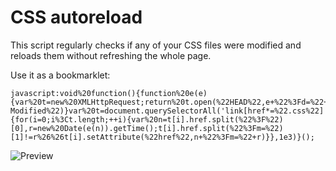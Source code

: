 # CSS autoreload

This script regularly checks if any of your CSS files were modified and reloads them without refreshing the whole page.

Use it as a bookmarklet:

```
javascript:void%20function(){function%20e(e){var%20t=new%20XMLHttpRequest;return%20t.open(%22HEAD%22,e+%22%3Fd=%22+Date.now(),!1),t.send(null),t.getResponseHeader(%22Last-Modified%22)}var%20t=document.querySelectorAll('link[href*=%22.css%22]');setInterval(function(){for(i=0;i%3Ct.length;++i){var%20n=t[i].href.split(%22%3F%22)[0],r=new%20Date(e(n)).getTime();t[i].href.split(%22%3Fm=%22)[1]!=r%26%26t[i].setAttribute(%22href%22,n+%22%3Fm=%22+r)}},1e3)}();
```

![Preview](https://user-images.githubusercontent.com/7975568/36636673-481d701a-19cb-11e8-99c9-681679c30054.gif?raw=true)